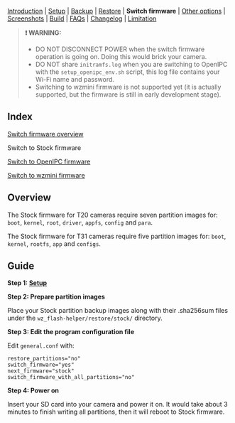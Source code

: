[Introduction](README.md) | [Setup](README_setup.md) | [Backup](README_backup.md) | [Restore](README_restore.md) | **Switch firmware** | [Other options](README_other_options.md) | [Screenshots](README_screenshots.md) | [Build](README_build.md) | [FAQs](README_FAQs.md) | [Changelog](Changelog.md) | [Limitation](Limitation.md)

> **❗ WARNING:**
> - DO NOT DISCONNECT POWER when the switch firmware operation is going on. Doing this would brick your camera.
> - DO NOT share `initramfs.log` when you are switching to OpenIPC with the `setup_openipc_env.sh` script, this log file contains your Wi-Fi name and password.
> - Switching to wzmini firmware is not supported yet (it is actually supported, but the firmware is still in early development stage).

## Index

[Switch firmware overview](README_switch_firmware.md)

Switch to Stock firmware

[Switch to OpenIPC firmware](README_switch_firmware_openipc.md)

[Switch to wzmini firmware](README_switch_firmware_wzmini.md) 

## Overview

The Stock firmware for T20 cameras require seven partition images for: `boot`, `kernel`, `root`, `driver`, `appfs`, `config` and `para`.

The Stock firmware for T31 cameras require five partition images for: `boot`, `kernel`, `rootfs`, `app` and `configs`.

## Guide

**Step 1: [Setup](README_setup.md)**

**Step 2: Prepare partition images**

Place your Stock partition backup images along with their .sha256sum files under the `wz_flash-helper/restore/stock/` directory.

**Step 3: Edit the program configuration file**

Edit `general.conf` with:
```
restore_partitions="no"
switch_firmware="yes"
next_firmware="stock"
switch_firmware_with_all_partitions="no"
```

**Step 4: Power on**

Insert your SD card into your camera and power it on. It would take about 3 minutes to finish writing all partitions, then it will reboot to Stock firmware.

